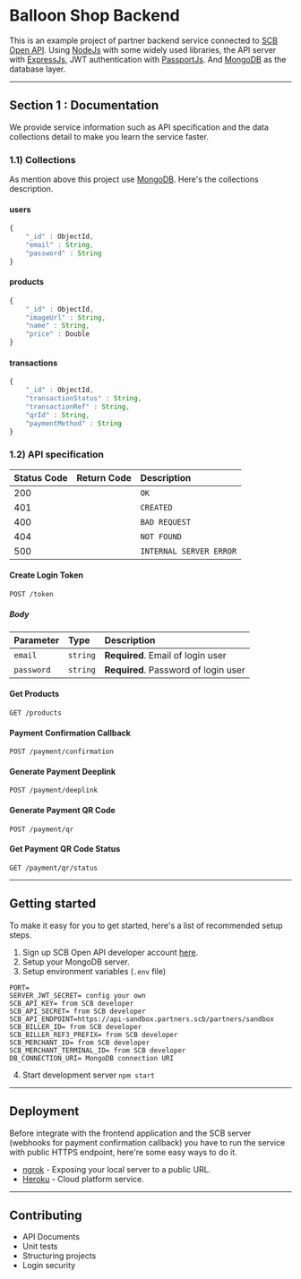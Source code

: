 # Balloon Shop Backend
This is an example project of partner backend service connected to [SCB Open API](https://developer.scb/). 
Using [NodeJs](https://nodejs.org/) with some widely used libraries, the API server with [ExpressJs](https://expressjs.com/), JWT authentication with [PassportJs](https://www.passportjs.org/). And [MongoDB](https://www.mongodb.com/) as the database layer.

---

## Section 1 : Documentation
We provide service information such as API specification and the data collections detail to make you learn the service faster.

### 1.1) Collections
As mention above this project use [MongoDB](https://www.mongodb.com/). Here's the collections description.

#### users
```javascript
{
    "_id" : ObjectId,
    "email" : String,
    "password" : String
}
```

#### products
```javascript
{
    "_id" : ObjectId,
    "imageUrl" : String,
    "name" : String,
    "price" : Double
}
```

#### transactions
```javascript
{
    "_id" : ObjectId,
    "transactionStatus" : String,
    "transactionRef" : String,
    "qrId" : String,
    "paymentMethod" : String
}
```

### 1.2) API specification
| Status Code | Return Code | Description             |
| :---------- | :---------- | :---------------------- |
| 200         |             | `OK`                    |
| 401         |             | `CREATED`               |
| 400         |             | `BAD REQUEST`           |
| 404         |             | `NOT FOUND`             |
| 500         |             | `INTERNAL SERVER ERROR` |

#### Create Login Token
```http
POST /token
```
##### Body
| Parameter  | Type     | Description                          |
| :--------- | :------- | :----------------------------------- |
| `email`    | `string` | **Required**. Email of login user    |
| `password` | `string` | **Required**. Password of login user |

#### Get Products
```http
GET /products
```

#### Payment Confirmation Callback
```http
POST /payment/confirmation
```

#### Generate Payment Deeplink
```http
POST /payment/deeplink
```

#### Generate Payment QR Code
```http
POST /payment/qr
```

#### Get Payment QR Code Status
```http
GET /payment/qr/status
```

---

## Getting started
To make it easy for you to get started, here's a list of recommended setup steps.
1. Sign up SCB Open API developer account [here](https://developer.scb/).
2. Setup your MongoDB server.
3. Setup environment variables (`.env` file)
```
PORT=
SERVER_JWT_SECRET= config your own
SCB_API_KEY= from SCB developer
SCB_API_SECRET= from SCB developer
SCB_API_ENDPOINT=https://api-sandbox.partners.scb/partners/sandbox
SCB_BILLER_ID= from SCB developer
SCB_BILLER_REF3_PREFIX= from SCB developer
SCB_MERCHANT_ID= from SCB developer
SCB_MERCHANT_TERMINAL_ID= from SCB developer
DB_CONNECTION_URI= MongoDB connection URI
```
4. Start development server `npm start`

---

## Deployment 
Before integrate with the frontend application and the SCB server (webhooks for payment confirmation callback) you have to run the service with public HTTPS endpoint, here're some easy ways to do it.
- [ngrok](https://ngrok.com/) - Exposing your local server to a public URL. 
- [Heroku](https://heroku.com/) -  Cloud platform service.

---

## Contributing
- API Documents
- Unit tests
- Structuring projects
- Login security